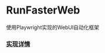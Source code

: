 # RunFasterWeb
使用Playwright实现的WebUI自动化框架

### [实现详情](https://github.com/Shemiou/RunFasterWeb/blob/main/RunFasterWeb/static/images/WebUI%E8%87%AA%E5%8A%A8%E5%8C%96.png)
